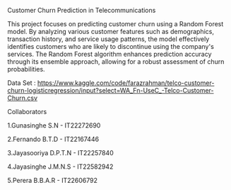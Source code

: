 Customer Churn Prediction in Telecommunications

This project focuses on predicting customer churn using a Random Forest model. By analyzing various customer features such as demographics, transaction history, and service usage patterns, the model effectively identifies customers who are likely to discontinue using the company's services. The Random Forest algorithm enhances prediction accuracy through its ensemble approach, allowing for a robust assessment of churn probabilities. 

Data Set : https://www.kaggle.com/code/farazrahman/telco-customer-churn-logisticregression/input?select=WA_Fn-UseC_-Telco-Customer-Churn.csv

Collaborators

1.Gunasinghe S.N - IT22272690

2.Fernando B.T.D - IT22167446

3.Jayasooriya D.P.T.N - IT22257840

4.Jayasinghe J.M.N.S - IT22582942

5.Perera B.B.A.R - IT22606792
